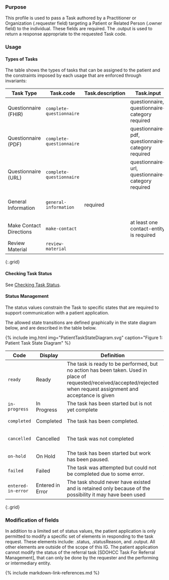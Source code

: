 ### Purpose
This profile is used to pass a Task authored by a Practitioner or Organization (.requester field) targeting a Patient or Related Person (.owner field) to the individual. These fields are required.  The .output is used to return a response appropriate to the requested Task code.

### Usage

#### Types of Tasks

The table shows the types of tasks that can be assigned to the patient and the constraints imposed by each usage that are enforced through invariants:


|    Task Type     | Task.code             | Task.description | Task.input                  |  Task.output                                    |   Task.focus |
| ------------------ | --------------------- | ---------------- | --------------------------- |------------------------------------------------ | ------ |
| Questionnaire (FHIR)| `complete-questionnaire` |  | questionnaire, questionnaire-category required | If present, questionnaire-response   | |
| Questionnaire (PDF)| `complete-questionnaire`  | | questionnaire-pdf, questionnaire-category required | If present, questionnaire-pdf-completed   | |
| Questionnaire (URL)| `complete-questionnaire` | | questionnaire-url, questionnaire-category required |     | |
| General Information  | `general-information` | required |        | If present, general-information-response |  |
| Make Contact Directions |  `make-contact` |  | at least one contact-entity is required | If present, chosen-contact |
| Review Material | `review-material` | |  | | DocumentReference required. |
{:.grid}

#### Checking Task Status
See [Checking Task Status](checking_task_status.html).

#### Status Management
The status values constrain the Task to specific states that are required to support communication with a patient application.

The allowed state transitions are defined graphically in the state diagram below, and are described in the table below.

{% include img.html img="PatientTaskStateDiagram.svg" caption="Figure 1: Patient Task State Diagram" %}

| Code | Display | Definition | Set By |
| ---- | ------- | ---------- | ------ |
| `ready` | Ready | The task is ready to be performed, but no action has been taken. Used in place of requested/received/accepted/rejected when request assignment and acceptance is given| Requester |
| `in-progress` | In Progress | The task has been started but is not yet complete | Patient App |
| `completed` | Completed | The task has been completed. |  Patient App|
| `cancelled`  |Cancelled  | The task was not completed | Requester or Patient App |
| `on-hold`  |On Hold | The task has been started but work has been paused. | Patient App |
| `failed` | Failed | The task was attempted but could not be completed due to some error. |  Patient App|
| `entered-in-error` | Entered in Error | The task should never have existed and is retained only because of the possibility it may have been used | Requester |
{:.grid}

### Modification of fields
In addition to a limited set of status values, the patient application is only permitted to modify a specific set of elements in responding to the task request.  These elements include: .status, .statusReason, and .output.  All other elements are outside of the scope of this IG. The patient application cannot modify the status of the referral task [SDOHCC Task For Referral Management], that can only be done by the requester and the performing or intermediary entity.

{% include markdown-link-references.md %}